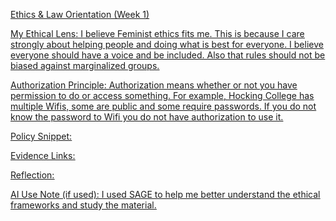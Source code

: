 <u> Ethics & Law Orientation (Week 1) <u/>

My Ethical Lens: 
  I believe Feminist ethics fits me. This is because I care strongly about helping people and doing what is best for everyone. I believe everyone should have a voice and be included. Also that rules should not be biased against marginalized groups.

Authorization Principle: 
  Authorization means whether or not you have permission to do or access something. For example, Hocking College has multiple Wifis, some are public and some require passwords. If you do not know the password to Wifi you do not have authorization to use it.

Policy Snippet: 

Evidence Links: 

Reflection: 

AI Use Note (if used):
  I used SAGE to help me better understand the ethical frameworks and study the material. 
